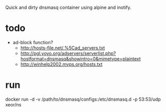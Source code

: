Quick and dirty dnsmasq container using alpine and inotify.

# todo
* ad-block function?
  * http://hosts-file.net/.%5Cad_servers.txt
  * http://pgl.yoyo.org/adservers/serverlist.php?hostformat=dnsmasq&showintro=0&mimetype=plaintext
  * http://winhelp2002.mvps.org/hosts.txt

# run
docker run -d -v /path/to/dnsmasq/configs:/etc/dnsmasq.d -p 53:53/udp xeor/ns
